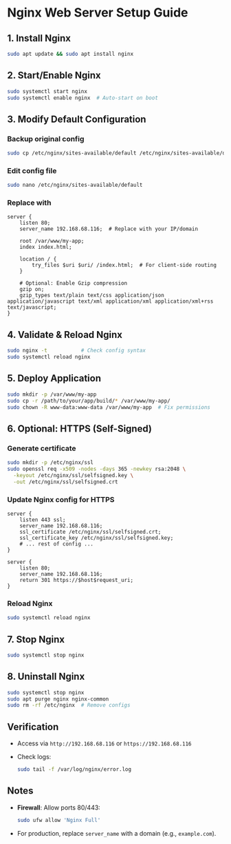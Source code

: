 # Nginx Web Server Setup Guide

## 1. Install Nginx

```bash
sudo apt update && sudo apt install nginx
```

## 2. Start/Enable Nginx

```bash
sudo systemctl start nginx
sudo systemctl enable nginx  # Auto-start on boot
```

## 3. Modify Default Configuration

### Backup original config

```bash
sudo cp /etc/nginx/sites-available/default /etc/nginx/sites-available/default.backup
```

### Edit config file

```bash
sudo nano /etc/nginx/sites-available/default
```

### Replace with

```nginx
server {
    listen 80;
    server_name 192.168.68.116;  # Replace with your IP/domain

    root /var/www/my-app;
    index index.html;

    location / {
        try_files $uri $uri/ /index.html;  # For client-side routing
    }

    # Optional: Enable Gzip compression
    gzip on;
    gzip_types text/plain text/css application/json application/javascript text/xml application/xml application/xml+rss text/javascript;
}
```

## 4. Validate & Reload Nginx

```bash
sudo nginx -t           # Check config syntax
sudo systemctl reload nginx
```

## 5. Deploy Application

```bash
sudo mkdir -p /var/www/my-app
sudo cp -r /path/to/your/app/build/* /var/www/my-app/
sudo chown -R www-data:www-data /var/www/my-app  # Fix permissions
```

## 6. Optional: HTTPS (Self-Signed)

### Generate certificate

```bash
sudo mkdir -p /etc/nginx/ssl
sudo openssl req -x509 -nodes -days 365 -newkey rsa:2048 \
  -keyout /etc/nginx/ssl/selfsigned.key \
  -out /etc/nginx/ssl/selfsigned.crt
```

### Update Nginx config for HTTPS

```nginx
server {
    listen 443 ssl;
    server_name 192.168.68.116;
    ssl_certificate /etc/nginx/ssl/selfsigned.crt;
    ssl_certificate_key /etc/nginx/ssl/selfsigned.key;
    # ... rest of config ...
}

server {
    listen 80;
    server_name 192.168.68.116;
    return 301 https://$host$request_uri;
}
```

### Reload Nginx

```bash
sudo systemctl reload nginx
```

## 7. Stop Nginx

```bash
sudo systemctl stop nginx
```

## 8. Uninstall Nginx

```bash
sudo systemctl stop nginx
sudo apt purge nginx nginx-common
sudo rm -rf /etc/nginx  # Remove configs
```

## Verification

- Access via `http://192.168.68.116` or `https://192.168.68.116`
- Check logs:

  ```bash
  sudo tail -f /var/log/nginx/error.log
  ```

## Notes

- **Firewall**: Allow ports 80/443:

  ```bash
  sudo ufw allow 'Nginx Full'
  ```

- For production, replace `server_name` with a domain (e.g., `example.com`).
